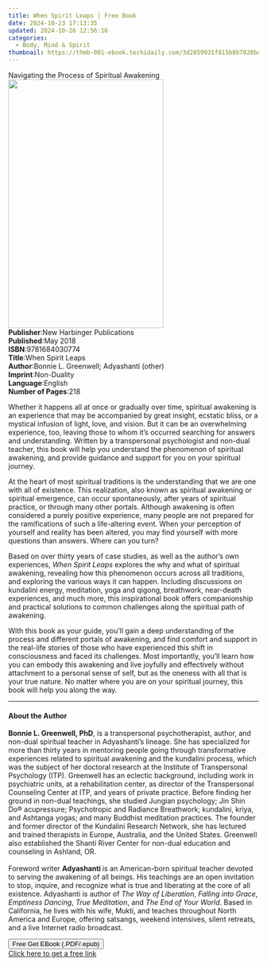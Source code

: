 ```yaml
---
title: When Spirit Leaps | Free Book
date: 2024-10-23 17:13:35
updated: 2024-10-26 12:56:16
categories:
  - Body, Mind & Spirit
thumbnail: https://thmb-001-ebook.techidaily.com/3d2859931f815b8b7020bdf7a2273bfbd6efe5ea68366b5adfb70101f010a290.jpg
---
```

<main id="book-container">
  <div class="flex flex-col">
    <div class="book-brief flex-1 py-6 px-4 sm:p-6 md:py-10 md:px-8">
      <!-- brief-->
      <div class="book-brief-main">
        Navigating the Process of Spiritual Awakening
      </div>
    </div>
    <div
      class="book-meta-info flex-1 grid gap-4 col-start-1 col-end-3 row-start-1 sm:mb-6 sm:grid-cols-4 lg:gap-6 lg:col-start-2 lg:row-end-6 lg:row-span-6 lg:mb-0"
    >
      <div
        class="book-meta-info-left place-content-center mt-4 p-4 text-sm leading-6 col-start-2 col-span-2 dark:text-slate-400"
      >
        <img
          class="w-full h-500 object-cover rounded-lg sm:h-255 sm:col-span-2 lg:col-span-full"
          src="https://img-001-ebook.techidaily.com/8f701caf73c97e1a4840dba8bbbf2970233dbf85eb6e3cf34355bcbd2f7b3237.jpg"
          alt=""
          width="312"
          height="500"
        />
      </div>
      <div
        class="book-meta-info-right mt-2 col-start-1 row-start-2 col-span-3 self-center"
      >
        <!-- meta data  -->
        <div class="flex flex-col px-4 md:px-8">
          <div class="flex-1">
            <strong>Publisher</strong>:<span class="px-2"
              >New Harbinger Publications</span
            >
          </div>
          <div class="flex-1">
            <strong>Published</strong>:<span class="px-2">May 2018</span>
          </div>
          <div class="flex-1">
            <strong>ISBN</strong>:<span class="px-2">9781684030774</span>
          </div>
          <div class="flex-1">
            <strong>Title</strong>:<span class="px-2">When Spirit Leaps</span>
          </div>
          <div class="flex-1">
            <strong>Author</strong>:<span class="px-2"
              >Bonnie L. Greenwell; Adyashanti (other)</span
            >
          </div>
          <div class="flex-1">
            <strong>Imprint</strong>:<span class="px-2">Non-Duality</span>
          </div>
          <div class="flex-1">
            <strong>Language</strong>:<span class="px-2">English</span>
          </div>
          <div class="flex-1">
            <strong>Number of Pages</strong>:<span class="px-2">218</span>
          </div>
        </div>
      </div>
    </div>
    <div class="book-description flex-1 py-6 px-4 sm:p-6 md:py-10 md:px-8">
      <div class="book-description-main">
        <div accordion-content="" id="description">
          <p>
            Whether it happens all at once or gradually over time, spiritual
            awakening is an experience that may be accompanied by great insight,
            ecstatic bliss, or a mystical infusion of light, love, and vision.
            But it can be an overwhelming experience, too, leaving those to whom
            it’s occurred searching for answers and understanding. Written by a
            transpersonal psychologist and non-dual teacher, this book will help
            you understand the phenomenon of spiritual awakening, and provide
            guidance and support for you on your spiritual journey.
          </p>
          <p>
            At the heart of most spiritual traditions is the understanding that
            we are one with all of existence. This realization, also known as
            spiritual awakening or spiritual emergence, can occur spontaneously,
            after years of spiritual practice, or through many other portals.
            Although awakening is often considered a purely positive experience,
            many people are not prepared for the ramifications of such a
            life-altering event. When your perception of yourself and reality
            has been altered, you may find yourself with more questions than
            answers. Where can you turn?
          </p>
          <p>
            Based on over thirty years of case studies, as well as the author’s
            own experiences, <i>When Spirit Leaps </i>explores the why and what
            of spiritual awakening, revealing how this phenomenon occurs across
            all traditions, and exploring the various ways it can happen.
            Including discussions on kundalini energy, meditation, yoga and
            qigong, breathwork, near-death experiences, and much more, this
            inspirational book offers companionship and practical solutions to
            common challenges along the spiritual path of awakening.
          </p>
          <p>
            With this book as your guide, you’ll gain a deep understanding of
            the process and different portals of awakening, and find comfort and
            support in the real-life stories of those who have experienced this
            shift in consciousness and faced its challenges. Most importantly,
            you’ll learn how you can embody this awakening and live joyfully and
            effectively without attachment to a personal sense of self, but as
            the oneness with all that is your true nature. No matter where you
            are on your spiritual journey, this book will help you along the
            way.
          </p>
        </div>
        <div class="accordion-fader"></div>
      </div>
    </div>
    <div class="book-excerpts flex-1 py-6 px-4 sm:p-6 md:py-10 md:px-8">
      <!-- excerpts-->
      <div class="book-excerpts-main">
        <hr />
        <h4 class="placeholder placeholder-heading">
          <span>About the Author</span>
        </h4>
        <p></p>
        <p>
          <b>Bonnie L. Greenwell, PhD</b>, is a transpersonal psychotherapist,
          author, and non-dual spiritual teacher in Adyashanti’s lineage. She
          has specialized for more than thirty years in mentoring people going
          through transformative experiences related to spiritual awakening and
          the kundalini process, which was the subject of her doctoral research
          at the Institute of Transpersonal Psychology (ITP). Greenwell has an
          eclectic background, including work in psychiatric units, at a
          rehabilitation center, as director of the Transpersonal Counseling
          Center at ITP, and years of private practice. Before finding her
          ground in non-dual teachings, she studied Jungian psychology; Jin Shin
          Do® acupressure; Psychotropic and Radiance Breathwork; kundalini,
          kriya, and Ashtanga yogas; and many Buddhist meditation practices. The
          founder and former director of the Kundalini Research Network, she has
          lectured and trained therapists in Europe, Australia, and the United
          States. Greenwell also established the Shanti River Center for
          non-dual education and counseling in Ashland, OR.<br /><br />
          Foreword writer <b>Adyashanti </b>is an American-born spiritual
          teacher devoted to serving the awakening of all beings. His teachings
          are an open invitation to stop, inquire, and recognize what is true
          and liberating at the core of all existence. Adyashanti is author of
          <i>The Way of Liberation</i>, <i>Falling into Grace</i>,
          <i>Emptiness Dancing</i>, <i>True Meditation</i>, and
          <i>The End of Your World</i>. Based in California, he lives with his
          wife, Mukti, and teaches throughout North America and Europe, offering
          satsangs, weekend intensives, silent retreats, and a live Internet
          radio broadcast.
        </p>
        <p></p>
      </div>
    </div>
    <div
      class="book-about-author flex-1 py-6 px-4 sm:p-6 md:py-10 md:px-8"
    ></div>
    <div class="book-free-get flex-1 py-6 px-4 sm:p-6 md:py-10 md:px-8">
      <button
        id="btn-free-get"
        class="bg-blue-500 hover:bg-blue-700 text-white font-bold py-2 px-4 rounded"
      >
        Free Get EBook (.PDF/.epub)
      </button>
      <div id="countdown-display" class="px-2 text-lg mt-2"></div>
      <a
        id="free-link"
        class="hidden bg-blue-500 hover:bg-blue-700 text-white font-bold py-2 px-4 rounded"
        href="https://www.ebooks.com/en-us/book/96170556/when-spirit-leaps/bonnie-l-greenwell/"
        target="_blank"
        >Click here to get a free link</a
      >
    </div>
    <script>
      let countdownTime = 0;
      let countdownInterval = null;
      document
        .getElementById('btn-free-get')
        .addEventListener('click', startCountdown);
      function startCountdown() {
        countdownTime = new Date().getTime() + 60000 * 3;
        countdownInterval = setInterval(updateCountdown, 1000);
        document.getElementById('btn-free-get').disabled = true;
        document
          .getElementById('btn-free-get')
          .classList.add('bg-gray-500', 'cursor-not-allowed');
      }
      function updateCountdown() {
        let currentTime = new Date().getTime();
        let timeLeft = countdownTime - currentTime;
        let secondsLeft = Math.floor(timeLeft / 1000);
        document.getElementById('countdown-display').innerHTML =
          `Remaining time: ${secondsLeft} seconds.`;
        if (secondsLeft <= 0) {
          clearInterval(countdownInterval);
          document.getElementById('btn-free-get').classList.add('hidden');
          document.getElementById('free-link').classList.remove('hidden');
          document.getElementById('countdown-display').innerHTML = '';
        }
      }
    </script>
  </div>
</main>
